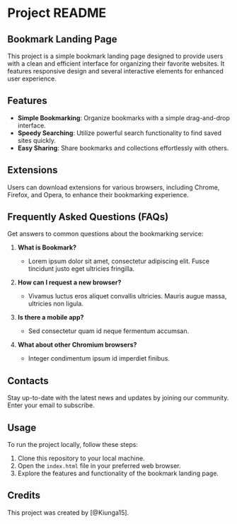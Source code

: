 # Project README

## Bookmark Landing Page

This project is a simple bookmark landing page designed to provide users with a clean and efficient interface for organizing their favorite websites. It features responsive design and several interactive elements for enhanced user experience.

## Features

- **Simple Bookmarking**: Organize bookmarks with a simple drag-and-drop interface.
- **Speedy Searching**: Utilize powerful search functionality to find saved sites quickly.
- **Easy Sharing**: Share bookmarks and collections effortlessly with others.

## Extensions

Users can download extensions for various browsers, including Chrome, Firefox, and Opera, to enhance their bookmarking experience.

## Frequently Asked Questions (FAQs)

Get answers to common questions about the bookmarking service:

1. **What is Bookmark?**
   - Lorem ipsum dolor sit amet, consectetur adipiscing elit. Fusce tincidunt justo eget ultricies fringilla.

2. **How can I request a new browser?**
   - Vivamus luctus eros aliquet convallis ultricies. Mauris augue massa, ultricies non ligula.

3. **Is there a mobile app?**
   - Sed consectetur quam id neque fermentum accumsan.

4. **What about other Chromium browsers?**
   - Integer condimentum ipsum id imperdiet finibus.

## Contacts

Stay up-to-date with the latest news and updates by joining our community. Enter your email to subscribe.

## Usage

To run the project locally, follow these steps:

1. Clone this repository to your local machine.
2. Open the `index.html` file in your preferred web browser.
3. Explore the features and functionality of the bookmark landing page.

## Credits

This project was created by [@Kiunga15].